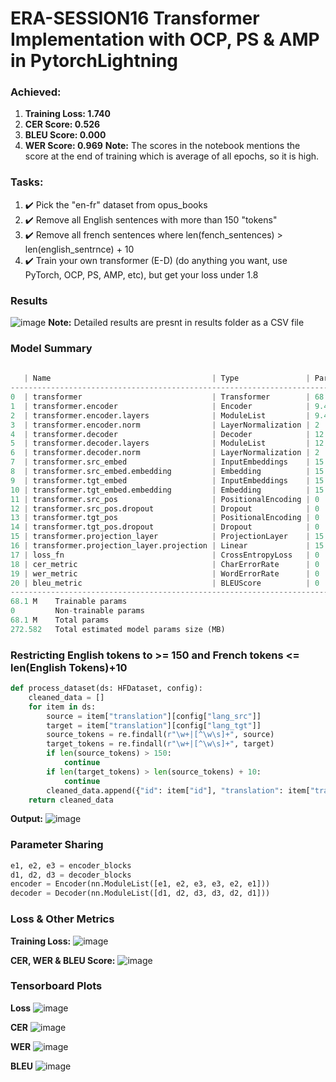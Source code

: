 # ERA-SESSION16 Transformer Implementation with OCP, PS & AMP in PytorchLightning

### Achieved:
1. **Training Loss: 1.740**
2. **CER Score: 0.526**
3. **BLEU Score: 0.000**
4. **WER Score: 0.969**
**Note:** The scores in the notebook mentions the score at the end of training which is average of all epochs, so it is high.

### Tasks:
1. :heavy_check_mark: Pick the "en-fr" dataset from opus_books
2. :heavy_check_mark: Remove all English sentences with more than 150 "tokens"
3. :heavy_check_mark: Remove all french sentences where len(fench_sentences) > len(english_sentrnce) + 10
4. :heavy_check_mark: Train your own transformer (E-D) (do anything you want, use PyTorch, OCP, PS, AMP, etc), but get your loss under 1.8

### Results
![image](https://github.com/RaviNaik/ERA-SESSION16/assets/23289802/0bd51449-88e5-4423-bc92-cdab57356ec3)
**Note:** Detailed results are presnt in results folder as a CSV file

### Model Summary
```python
 
   | Name                                    | Type               | Params
--------------------------------------------------------------------------------
0  | transformer                             | Transformer        | 68.1 M
1  | transformer.encoder                     | Encoder            | 9.4 M 
2  | transformer.encoder.layers              | ModuleList         | 9.4 M 
3  | transformer.encoder.norm                | LayerNormalization | 2     
4  | transformer.decoder                     | Decoder            | 12.6 M
5  | transformer.decoder.layers              | ModuleList         | 12.6 M
6  | transformer.decoder.norm                | LayerNormalization | 2     
7  | transformer.src_embed                   | InputEmbeddings    | 15.4 M
8  | transformer.src_embed.embedding         | Embedding          | 15.4 M
9  | transformer.tgt_embed                   | InputEmbeddings    | 15.4 M
10 | transformer.tgt_embed.embedding         | Embedding          | 15.4 M
11 | transformer.src_pos                     | PositionalEncoding | 0     
12 | transformer.src_pos.dropout             | Dropout            | 0     
13 | transformer.tgt_pos                     | PositionalEncoding | 0     
14 | transformer.tgt_pos.dropout             | Dropout            | 0     
15 | transformer.projection_layer            | ProjectionLayer    | 15.4 M
16 | transformer.projection_layer.projection | Linear             | 15.4 M
17 | loss_fn                                 | CrossEntropyLoss   | 0     
18 | cer_metric                              | CharErrorRate      | 0     
19 | wer_metric                              | WordErrorRate      | 0     
20 | bleu_metric                             | BLEUScore          | 0     
--------------------------------------------------------------------------------
68.1 M    Trainable params
0         Non-trainable params
68.1 M    Total params
272.582   Total estimated model params size (MB)
```
### Restricting English tokens to >= 150 and French tokens <= len(English Tokens)+10
```python
def process_dataset(ds: HFDataset, config):
    cleaned_data = []
    for item in ds:
        source = item["translation"][config["lang_src"]]
        target = item["translation"][config["lang_tgt"]]
        source_tokens = re.findall(r"\w+|[^\w\s]+", source)
        target_tokens = re.findall(r"\w+|[^\w\s]+", target)
        if len(source_tokens) > 150:
            continue
        if len(target_tokens) > len(source_tokens) + 10:
            continue
        cleaned_data.append({"id": item["id"], "translation": item["translation"]})
    return cleaned_data
```
**Output:**
![image](https://github.com/RaviNaik/ERA-SESSION16/assets/23289802/ef9fa30d-5fc9-46c7-8a50-3aa465d317d9)

### Parameter Sharing
```python
e1, e2, e3 = encoder_blocks
d1, d2, d3 = decoder_blocks
encoder = Encoder(nn.ModuleList([e1, e2, e3, e3, e2, e1]))
decoder = Decoder(nn.ModuleList([d1, d2, d3, d3, d2, d1]))
```
### Loss & Other Metrics
**Training Loss:**
![image](https://github.com/RaviNaik/ERA-SESSION16/assets/23289802/476c27ff-b38a-4c78-a457-449960030c83)


**CER, WER & BLEU Score:**
![image](https://github.com/RaviNaik/ERA-SESSION16/assets/23289802/4ce898a7-b507-4274-abd2-689793da1242)

### Tensorboard Plots 
**Loss**
![image](https://github.com/RaviNaik/ERA-SESSION16/assets/23289802/2c511d12-6a16-458e-8905-38db428c3e13)

**CER**
![image](https://github.com/RaviNaik/ERA-SESSION16/assets/23289802/43839fa7-9c04-418c-96a8-6d8381adb171)

**WER**
![image](https://github.com/RaviNaik/ERA-SESSION16/assets/23289802/b3e927dc-b709-466b-bc47-54d899d805fa)

**BLEU**
![image](https://github.com/RaviNaik/ERA-SESSION16/assets/23289802/fb375d9b-05ca-4821-8a88-65adeafb160d)



